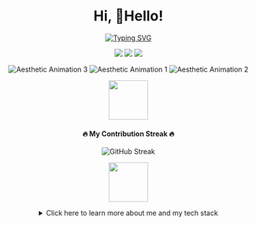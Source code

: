 <div align="center">
  <h1>Hi, 👋Hello! </h1>
</div>

<p align="center">
  <a href="https://git.io/typing-svg   "><img src="https://readme-typing-svg.demolab.com?font=Fira+Code&weight=700&size=23&pause=1000&color=F7F7F7&center=true&vCenter=true&width=435&lines=Full-Stack+Developer   ;Always+Learning+%26+Creating;Loves+JavaScript+%26+Python" alt="Typing SVG" /></a>
</p>

<p align="center">
  <a href="mailto:rafirizqullah4@gmail.com" target="_blank"><img src="https://img.shields.io/badge/Email-333333?style=for-the-badge&logo=gmail&logoColor=white   " /></a>
  <a href="https://www.linkedin.com/in/rafirisqullahputra/   " target="_blank"><img src="https://img.shields.io/badge/LinkedIn-333333?style=for-the-badge&logo=linkedin&logoColor=white   " /></a>
  <a href="https://portfoliorafirisqullahputra.vercel.app/   " target="_blank"><img src="https://img.shields.io/badge/Portfolio-333333?style=for-the-badge&logo=google-chrome&logoColor=white   " /></a>
</p>

<p align="center">
  <img src="https://i.gifer.com/origin/9d/9d036900febef8da5657c81a8984f2e5_w200.webp   " alt="Aesthetic Animation 3">
  <img src="https://i.gifer.com/bfR.gif   " alt="Aesthetic Animation 1">
  <img src="https://i.gifer.com/origin/24/242fe9cf6125a52fc2823c3350b1200a_w200.webp   " alt="Aesthetic Animation 2">
</p>

<p align="center">
  <img src="https://i.gifer.com/origin/88/882117ba6592b729734d6ae65f4946c9_w200.gif   " height="80" />
</p>

<h4 align="center">🔥 My Contribution Streak 🔥</h4>
<p align="center">
  <img src="https://github-readme-streak-stats.herokuapp.com/?user=rarizqullah&theme=tokyonight&hide_border=true   " alt="GitHub Streak" />
</p>


<p align="center">
  <img src="https://i.gifer.com/origin/88/882117ba6592b729734d6ae65f4946c9_w200.gif   " height="80" />
</p>

<details align="center">
  <summary>Click here to learn more about me and my tech stack</summary>
  
# 💫 About Me:
<p>
  I am a <b>Full-Stack Developer</b> passionate about building modern and functional web applications. I have a particular interest in the ecosystem <b>JavaScript/TypeScript</b>, especially with <b>Next.js</b> and <b>Vue.js</b>.
</p>

  🔭 I am currently experimenting with **AI and Web3**.
  🌱 I am currently studying **CI/CD using Docker and GitHub Actions**.
  👯 Open to **collaborate** in open-source projects.

# 💻 Tech Stack:
![JavaScript](https://img.shields.io/badge/javascript-%23323330.svg?style=for-the-badge&logo=javascript&logoColor=%23F7DF1E   ) ![TypeScript](https://img.shields.io/badge/typescript-%23007ACC.svg?style=for-the-badge&logo=typescript&logoColor=white   ) ![Python](https://img.shields.io/badge/python-3670A0?style=for-the-badge&logo=python&logoColor=ffdd54   )
</details>

